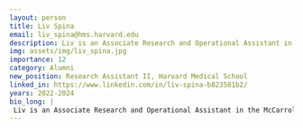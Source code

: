 ```yaml
---
layout: person
title: Liv Spina
email: liv_spina@hms.harvard.edu
description: Liv is an Associate Research and Operational Assistant in the McCarroll Lab. She runs nuclei isolation protocols for single-cell sequencing and assists in lab management tasks, such as setting up the  ... 
img: assets/img/liv_spina.jpg
importance: 12
category: Alumni
new_position: Research Assistant II, Harvard Medical School
linked_in: https://www.linkedin.com/in/liv-spina-b823581b2/
years: 2022-2024
bio_long: |
 Liv is an Associate Research and Operational Assistant in the McCarroll Lab. She runs nuclei isolation protocols for single-cell sequencing and assists in lab management tasks, such as setting up the laboratory information management system.
---
```

